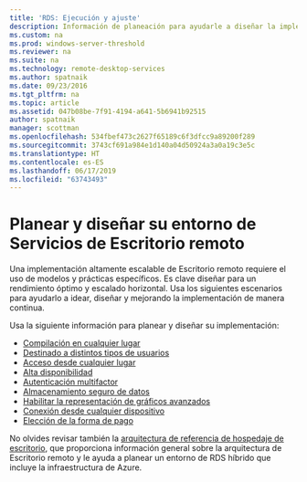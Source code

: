 ```yaml
---
title: 'RDS: Ejecución y ajuste'
description: Información de planeación para ayudarle a diseñar la implementación de Escritorio remoto.
ms.custom: na
ms.prod: windows-server-threshold
ms.reviewer: na
ms.suite: na
ms.technology: remote-desktop-services
ms.author: spatnaik
ms.date: 09/23/2016
ms.tgt_pltfrm: na
ms.topic: article
ms.assetid: 047b08be-7f91-4194-a641-5b6941b92515
author: spatnaik
manager: scottman
ms.openlocfilehash: 534fbef473c2627f65189c6f3dfcc9a89200f289
ms.sourcegitcommit: 3743cf691a984e1d140a04d50924a3a0a19c3e5c
ms.translationtype: HT
ms.contentlocale: es-ES
ms.lasthandoff: 06/17/2019
ms.locfileid: "63743493"
---
```

# <a name="plan-and-design-your-remote-desktop-services-environment"></a>Planear y diseñar su entorno de Servicios de Escritorio remoto

Una implementación altamente escalable de Escritorio remoto requiere el uso de modelos y prácticas específicos.
Es clave diseñar para un rendimiento óptimo y escalado horizontal. Usa los siguientes escenarios para ayudarlo a idear, diseñar y mejorando la implementación de manera continua.

Usa la siguiente información para planear y diseñar su implementación:

- [Compilación en cualquier lugar](rds-plan-build-anywhere.md)
- [Destinado a distintos tipos de usuarios](rds-plan-cater-to-users.md)
- [Acceso desde cualquier lugar](rds-plan-access-from-anywhere.md)
- [Alta disponibilidad](rds-plan-high-availability.md)
- [Autenticación multifactor](rds-plan-mfa.md)
- [Almacenamiento seguro de datos](rds-plan-secure-data-storage.md)
- [Habilitar la representación de gráficos avanzados](rds-graphics-virtualization.md)
- [Conexión desde cualquier dispositivo](rds-plan-connect-from-any-device.md)
- [Elección de la forma de pago](rds-plan-choose-how-you-pay.md)

No olvides revisar también la [arquitectura de referencia de hospedaje de escritorio](desktop-hosting-reference-architecture.md), que proporciona información general sobre la arquitectura de Escritorio remoto y le ayuda a planear un entorno de RDS híbrido que incluye la infraestructura de Azure.
